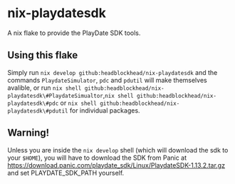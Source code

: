 # nix-playdatesdk
A nix flake to provide the PlayDate SDK tools.

## Using this flake
Simply run ```nix develop github:headblockhead/nix-playdatesdk``` and the commands ```PlaydateSimulator```, ```pdc``` and ```pdutil``` will make themselves avalible, or run ```nix shell github:headblockhead/nix-playdatesdk\#PlaydateSimualtor```,```nix shell github:headblockhead/nix-playdatesdk\#pdc``` or ```nix shell github:headblockhead/nix-playdatesdk\#pdutil``` for individual packages.

## Warning!
Unless you are inside the `nix develop` shell (which will download the sdk to your `$HOME`), you will have to download the SDK from Panic at https://download.panic.com/playdate_sdk/Linux/PlaydateSDK-1.13.2.tar.gz and set PLAYDATE_SDK_PATH yourself.
